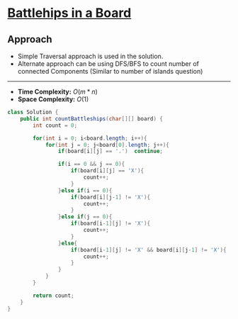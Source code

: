 # [Battlehips in a Board](https://leetcode.com/problems/battleships-in-a-board/description/)

## Approach
- Simple Traversal approach is used in the solution.
- Alternate approach can be using DFS/BFS to count number of connected Components (Similar to number of islands question)

---

- **Time Complexity:** $O(m*n)$
- **Space Complexity:** $O(1)$


```java
class Solution {
    public int countBattleships(char[][] board) {
        int count = 0;

        for(int i = 0; i<board.length; i++){
            for(int j = 0; j<board[0].length; j++){
                if(board[i][j] == '.')  continue;

                if(i == 0 && j == 0){
                    if(board[i][j] == 'X'){
                        count++;
                    }
                }else if(i == 0){
                    if(board[i][j-1] != 'X'){
                        count++;
                    }
                }else if(j == 0){
                    if(board[i-1][j] != 'X'){
                        count++;
                    }
                }else{
                    if(board[i-1][j] != 'X' && board[i][j-1] != 'X'){
                        count++;
                    }
                }
            }
        }

        return count;
    }
}
```